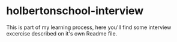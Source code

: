 # holbertonschool-interview

This is part of my learning process, here you'll find some interview excercise described on it's own Readme file.
